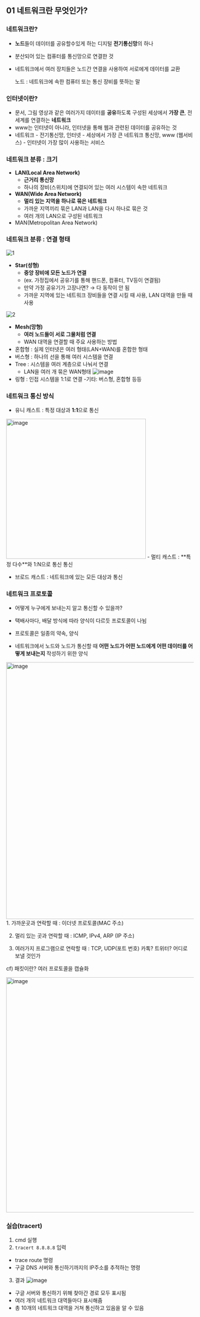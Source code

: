 
## ****01 네트워크란 무엇인가?****

### **네트워크란?**

- **노드**들이 데이터를 공유할수있게 하는 디지털 **전기통신망**의 하나
- 분산되어 있는 컴퓨터를 통신망으로 연결한 것
- 네트워크에서 여러 장치들은 노드간 연결을 사용하여 서로에게 데이터를 교환

    노드 : 네트워크에 속한 컴퓨터 또는 통신 장비를 뜻하는 말 

### **인터넷이란?**

- 문서, 그림 영상과 같은 여러가지 데이터를 **공유**하도록 구성된 세상에서 **가장 큰**, 전세계를 연결하는 **네트워크**
- www는 인터넷이 아니라, 인터넷을 통해 웹과 관련된 데이터를 공유하는 것
- 네트워크 - 전기통신망, 인터넷 - 세상에서 가장 큰 네트워크 통신망, www (웹서비스) - 인터넷이 가장 많이 사용하는 서비스

### **네트워크 분류 : 크기**

- **LAN(Local Area Network)**
    - **근거리 통신망**
    - 하나의 장비(스위치)에 연결되어 있는 여러 시스템이 속한 네트워크
- **WAN(Wide Area Network)**
    - **멀리 있는 지역을 하나로 묶은 네트워크**
    - 가까운 지역끼리 묶은 LAN과 LAN을 다시 하나로 묶은 것
    - 여러 개의 LAN으로 구성된 네트워크
- MAN(Metropolitan Area Network)

### **네트워크 분류 : 연결 형태**

![1](https://user-images.githubusercontent.com/64303211/196064629-04a3ffd1-7cb1-4737-9d9f-b6e269df09b0.png)


- **Star(성형)**
    - **중앙 장비에 모든 노드가 연결**
    - (ex. 가정집에서 공유기를 통해 핸드폰, 컴퓨터, TV등이 연결됨)
    - 만약 가정 공유기가 고장나면? → 다 동작이 안 됨
    - 가까운 지역에 있는 네트워크 장비들을 연결 시킬 때 사용, LAN 대역을 만들 때 사용
    
![2](https://user-images.githubusercontent.com/64303211/196064638-6e6dc8bf-fe62-4dc3-b2bc-90835ee282ef.png)



- **Mesh(망형)**
    - **여러 노드들이 서로 그물처럼 연결**
    - WAN 대역을 연결할 때 주요 사용하는 방법
- 혼합형 : 실제 인터넷은 여러 형태(LAN+WAN)를 혼합한 형태
- 버스형 : 하나의 선을 통해 여러 시스템을 연결
- Tree : 시스템을 여러 계층으로 나눠서 연결
    -   LAN을 여러 개 묶은 WAN형태
    ![image](https://user-images.githubusercontent.com/102589253/196064502-ae309d3e-15a9-435b-806e-474cfc15f71d.png)
- 링형 : 인접 시스템을 1:1로 연결
-기타: 버스형, 혼합형 등등


### 네트워크 통신 방식

- 유니 캐스트 : 특정 대상과 **1:1**으로 통신
<img width="375" alt="image" src="https://user-images.githubusercontent.com/102589253/196063976-66ffe3cb-c052-4cda-a2d4-016250e2a5b9.png">
- 멀티 캐스트 : **특정 다수**와 1:N으로 통신 통신

- 브로드 캐스트 : 네트워크에 있는 모든 대상과 통신

###  네트워크 프로토콜
- 어떻게 누구에게 보내는지 알고 통신할 수 있을까?
- 택배사마다, 배달 방식에 따라 양식이 다르듯 프로토콜이 나뉨
- 프로토콜은 일종의 약속, 양식

- 네트워크에서 노드와 노드가 통신할 때 **어떤 노드가 어떤 노드에게 어떤 데이터를 어떻게 보내는지** 작성하기 위한 양식
<img width="688" alt="image" src="https://user-images.githubusercontent.com/102589253/196064094-beefb519-272f-4115-8f9e-bf96a54167eb.png">
1. 가까운곳과 연락할 때 : 이더넷 프로토콜(MAC 주소)

2. 멀리 있는 곳과 연락할 때 : ICMP, IPv4, ARP (IP 주소)

3. 여러가지 프로그램으로 연락할 때 : TCP, UDP(포트 번호)
카톡? 트위터? 어디로 보낼 것인가 

cf) 패킷이란? 여러 프로토콜을 캡슐화

<img width="630" alt="image" src="https://user-images.githubusercontent.com/102589253/196064146-6c9697b7-fa16-4114-93a2-9cc96b06433e.png">


### 실습(tracert)
1. cmd 실행
2.  `tracert 8.8.8.8` 입력
- trace route 명령 
 - 구글 DNS 서버와 통신하기까지의  IP주소를 추적하는 명령
3.  결과
 ![image](https://user-images.githubusercontent.com/102589253/196064405-0453708c-19cd-4ea0-a572-954d4befe937.png)

 - 구글 서버와 통신하기 위해 찾아간 경로 모두 표시됨
 - 여러 개의 네트워크 대역들마다 표시해줌
 - 총 10개의 네트워크 대역을 거쳐 통신하고 있음을 알 수 있음
